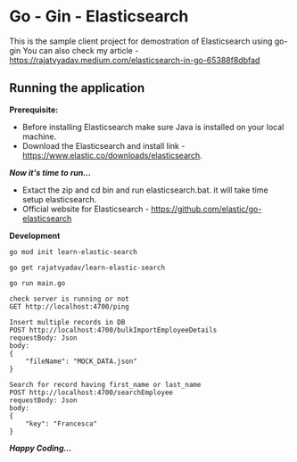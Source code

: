  # Go - Gin - Elasticsearch

This is the sample client project for demostration of Elasticsearch using go-gin
You can also check my article - https://rajatvyadav.medium.com/elasticsearch-in-go-65388f8dbfad

## Running the application

**Prerequisite:**
 - Before installing Elasticsearch make sure Java is installed on your local machine.
 - Download the Elasticsearch and install link - https://www.elastic.co/downloads/elasticsearch.

_**Now it's time to run...**_
 - Extact the zip and cd bin and run elasticsearch.bat. it will take time setup elasticsearch.
 - Official website for Elasticsearch - https://github.com/elastic/go-elasticsearch

**Development**

    go mod init learn-elastic-search

    go get rajatvyadav/learn-elastic-search
 
    go run main.go

    check server is running or not
    GET http://localhost:4700/ping

    Insert multiple records in DB
    POST http://localhost:4700/bulkImportEmployeeDetails
    requestBody: Json
    body:
    {
        "fileName": "MOCK_DATA.json"
    }

    Search for record having first_name or last_name 
    POST http://localhost:4700/searchEmployee
    requestBody: Json
    body:
    {
        "key": "Francesca"
    }

_**Happy Coding...**_
